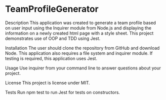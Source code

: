 # TeamProfileGenerator

Description
This application was created to generate a team profile based on user input using the Inquirer module from Node.js and displaying the information on a newly created html page with a style sheet. This project demonstrates use of OOP and TDD using Jest.

Installation
The user should clone the repository from GitHub and download Node. This application also requires a file system and inquirer module. If testing is required, this application uses Jest.

Usage
Use inquirer from your command line to answer questions about your project.

License
This project is license under MIT.

Tests
Run npm test to run Jest for tests on constructors.